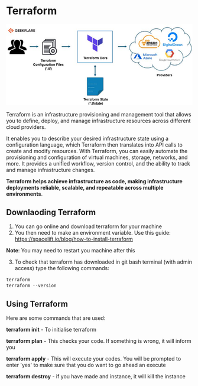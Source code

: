 # Terraform

![Alt text](Images/terraform-architecture.jpg)

Terraform is an infrastructure provisioning and management tool that allows you to define, deploy, and manage infrastructure resources across different cloud providers. 

It enables you to describe your desired infrastructure state using a  configuration language, which Terraform then translates into API calls to create and modify resources. With Terraform, you can easily automate the provisioning and configuration of virtual machines, storage, networks, and more. It provides a unified workflow, version control, and the ability to track and manage infrastructure changes. 

**Terraform helps achieve infrastructure as code, making infrastructure deployments reliable, scalable, and repeatable across multiple environments**.



## Downlaoding Terraform

1. You can go online and download terraform for your machine
2. You then need to make an environment variable. Use this guide: https://spacelift.io/blog/how-to-install-terraform

**Note**: You may need to restart you machine after this

3. To check that terraform has downloaded in  git bash terminal (with admin access) type the following commands:

```
terraform
terraform --version
```

## Using Terraform

Here are some commands that are used:

**terraform init** - To initialise terraform

**terraform plan** - This checks your code. If something is wrong, it will inform you

**terraform apply** - This will execute your codes. You will be prompted to enter 'yes' to make sure that you do want to go ahead an execute 

**terraform destroy** - if you have made and instance, it will kill the instance


